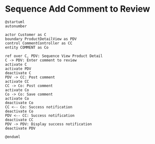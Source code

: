 # Sequence Add Comment to Review

```plantuml
@startuml
autonumber

actor Customer as C
boundary ProductDetailView as PDV
control CommentController as CC
entity COMMENT as Co

ref over C, PDV: Sequence View Product Detail
C -> PDV: Enter comment to review
activate C
activate PDV
deactivate C
PDV -> CC: Post comment
activate CC
CC -> Co: Post comment
activate Co
Co -> Co: Save comment
activate Co
deactivate Co
CC <-- Co: Success notification
deactivate Co
PDV <-- CC: Success notification
deactivate CC
PDV -> PDV: Display success notification
deactivate PDV

@enduml
```

<!-- diagram id="sequence-view-product-add-comment-to-review" -->
